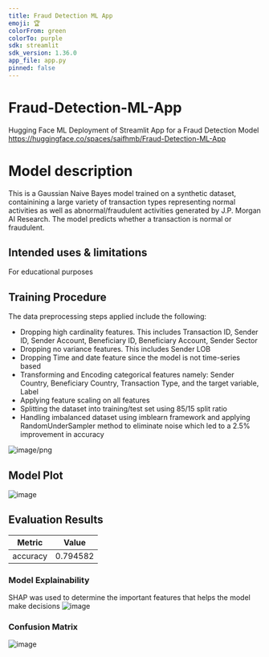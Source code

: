 ```yaml
---
title: Fraud Detection ML App
emoji: 🏆
colorFrom: green
colorTo: purple
sdk: streamlit
sdk_version: 1.36.0
app_file: app.py
pinned: false
---
```


# Fraud-Detection-ML-App
Hugging Face ML Deployment of Streamlit App for a Fraud Detection Model https://huggingface.co/spaces/saifhmb/Fraud-Detection-ML-App
# Model description
This is a Gaussian Naive Bayes model trained on a synthetic dataset, containining a large variety of transaction types representing normal activities as well as 
abnormal/fraudulent activities generated by J.P. Morgan AI Research. The model predicts whether a transaction is normal or fraudulent.

## Intended uses & limitations
For educational purposes

## Training Procedure
The data preprocessing steps applied include the following:
- Dropping high cardinality features. This includes Transaction ID, Sender ID, Sender Account, Beneficiary ID, Beneficiary Account, Sender Sector 
- Dropping no variance features. This includes Sender LOB
- Dropping Time and date feature since the model is not time-series based
- Transforming and Encoding categorical features namely: Sender Country, Beneficiary Country, Transaction Type, and the target variable, Label
- Applying feature scaling on all features
- Splitting the dataset into training/test set using 85/15 split ratio
- Handling imbalanced dataset using imblearn framework and applying RandomUnderSampler method to eliminate noise which led to a 2.5% improvement in accuracy


![image/png](https://cdn-uploads.huggingface.co/production/uploads/6662300a0ad8c45a1ce59190/BEi0CfOfJ2ytxD5VoN4IM.png)

## Model Plot
![image](https://github.com/saifhmb/Fraud-Detection-ML-App/assets/111028776/f9c30bf5-3036-4397-a0e7-693205b39154)


## Evaluation Results

| Metric   |    Value |
|----------|----------|
| accuracy | 0.794582 |

### Model Explainability
SHAP was used to determine the important features that helps the model make decisions
![image](https://github.com/user-attachments/assets/824937c9-9290-40c2-8aba-ac908f5f1028)



### Confusion Matrix
![image](https://github.com/saifhmb/Fraud-Detection-ML-App/assets/111028776/e03a40b9-0196-4df4-a251-fb1c701c1a56)




